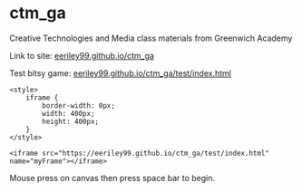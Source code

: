 # ctm_ga
Creative Technologies and Media class materials from Greenwich Academy
<html>

<body>
<p>Link to site: <a href="https://eeriley99.github.io/ctm_ga/">eeriley99.github.io/ctm_ga</a></p>
<p>Test bitsy game: <a href="https://eeriley99.github.io/ctm_ga/test/index.html">eeriley99.github.io/ctm_ga/test/index.html</a></p>

	<style>
		iframe {
			border-width: 0px;
			width: 400px;
			height: 400px;
		}
	</style>
	
    <iframe src="https://eeriley99.github.io/ctm_ga/test/index.html" name="myFrame"></iframe>
<p>Mouse press on canvas then press space bar to begin.</p>
</body>
</html>          

